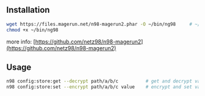 ## Installation

```bash
wget https://files.magerun.net/n98-magerun2.phar -O ~/bin/ng98     # ~/bin/ must be in $PATH
chmod +x ~/bin/ng98
```
more info: [https://github.com/netz98/n98-magerun2](https://github.com/netz98/n98-magerun2)

## Usage

```bash
n98 config:store:get --decrypt path/a/b/c          # get and decrypt value
n98 config:store:set --encrypt path/a/b/c value    # encrypt and set value
```
